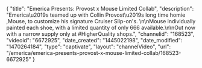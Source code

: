 {
    "title": "Emerica Presents: Provost x Mouse Limited Collab",
    "description": "Emerica\u2019s teamed up with Collin Provost\u2019s long time homie ,Mouse, to customize his signature Cruiser Slip-on's. \n\nMouse individually painted each shoe, with a limited quantity of only 666 available.\n\nOut now with a narrow supply only at #HigherQuality shops.",
    "channelid": "168523",
    "videoid": "6672925",
    "date_created": "1445022198",
    "date_modified": "1470264184",
    "type": "captivate",
    "layout": "channelVideo",
    "url": "\/emerica\/emerica-presents-provost-x-mouse-limited-collab\/168523-6672925"
}
